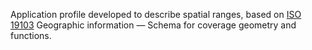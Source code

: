 Application profile developed to describe spatial ranges, based on [ISO 19103](https://www.iso.org/standard/40121.html) Geographic information — Schema for coverage geometry and functions.